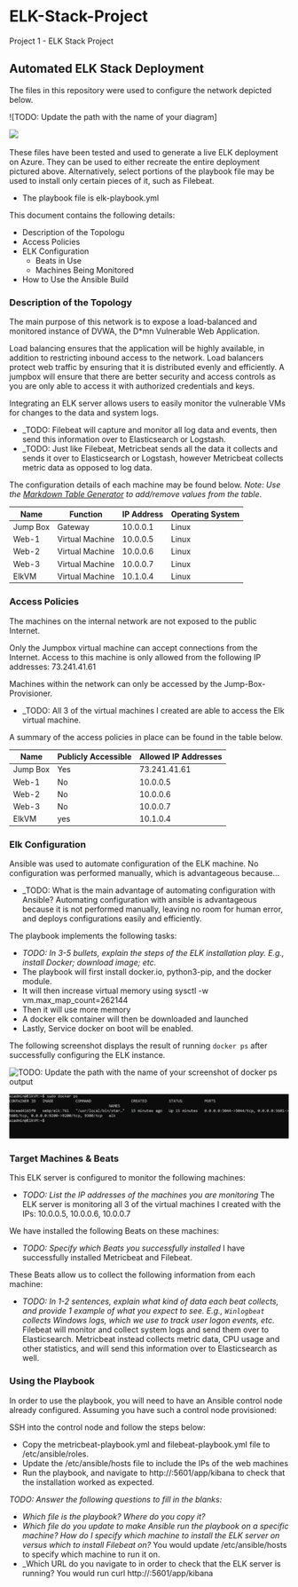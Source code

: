 # ELK-Stack-Project
Project 1 - ELK Stack Project

## Automated ELK Stack Deployment

The files in this repository were used to configure the network depicted below.

![TODO: Update the path with the name of your diagram]




![](Images/Diagram.drawio.png)






These files have been tested and used to generate a live ELK deployment on Azure. They can be used to either recreate the entire deployment pictured above. Alternatively, select portions of the playbook file may be used to install only certain pieces of it, such as Filebeat.

  - The playbook file is elk-playbook.yml

This document contains the following details:
- Description of the Topologu
- Access Policies
- ELK Configuration
  - Beats in Use
  - Machines Being Monitored
- How to Use the Ansible Build


### Description of the Topology

The main purpose of this network is to expose a load-balanced and monitored instance of DVWA, the D*mn Vulnerable Web Application.

Load balancing ensures that the application will be highly available, in addition to restricting inbound access to the network. Load balancers protect web traffic by ensuring that it is distributed evenly and efficiently. A jumpbox will ensure that there are better security and access controls as you are only able to access it with authorized credentials and keys.

Integrating an ELK server allows users to easily monitor the vulnerable VMs for changes to the data and system logs.
- _TODO: Filebeat will capture and monitor all log data and events, then send this information over to Elasticsearch or Logstash.
- _TODO: Just like Filebeat, Metricbeat sends all the data it collects and sends it over to Elasticsearch or Logstash, however Metricbeat collects metric data as opposed to log data.
  
The configuration details of each machine may be found below.
_Note: Use the [Markdown Table Generator](http://www.tablesgenerator.com/markdown_tables) to add/remove values from the table_.

| Name     | Function       | IP Address | Operating System |
|----------|----------------|------------|------------------|
| Jump Box | Gateway        | 10.0.0.1   | Linux            |
| Web-1    | Virtual Machine| 10.0.0.5   | Linux            |
| Web-2    | Virtual Machine| 10.0.0.6   | Linux            |
| Web-3    | Virtual Machine| 10.0.0.7   | Linux            |
| ElkVM    | Virtual Machine| 10.1.0.4   | Linux            | 

### Access Policies

The machines on the internal network are not exposed to the public Internet. 

Only the Jumpbox virtual machine can accept connections from the Internet. Access to this machine is only allowed from the following IP addresses: 73.241.41.61


Machines within the network can only be accessed by the Jump-Box-Provisioner.
- _TODO: All 3 of the virtual machines I created are able to access the Elk virtual machine. 

A summary of the access policies in place can be found in the table below.

| Name     | Publicly Accessible | Allowed IP Addresses |
|----------|---------------------|----------------------|
| Jump Box | Yes                 | 73.241.41.61         |
| Web-1    | No                  | 10.0.0.5             |
| Web-2    | No                  | 10.0.0.6             |
| Web-3    | No                  | 10.0.0.7             |
| ElkVM    | yes                 | 10.1.0.4             |
### Elk Configuration

Ansible was used to automate configuration of the ELK machine. No configuration was performed manually, which is advantageous because...
- _TODO: What is the main advantage of automating configuration with Ansible? Automating configuration with ansible is advantageous because it is not performed manually, leaving no room for human error, and deploys configurations easily and efficiently.

The playbook implements the following tasks:
- _TODO: In 3-5 bullets, explain the steps of the ELK installation play. E.g., install Docker; download image; etc._
- The playbook will first install docker.io, python3-pip, and the docker module.
- It will then increase virtual memory using sysctl -w vm.max_map_count=262144
- Then it will use more memory
- A docker elk container will then be downloaded and launched
- Lastly, Service docker on boot will be enabled.

The following screenshot displays the result of running `docker ps` after successfully configuring the ELK instance.

![TODO: Update the path with the name of your screenshot of docker ps output](Images/docker_ps_output.png)



![](Images/sudo-docker-ps.png)





### Target Machines & Beats
This ELK server is configured to monitor the following machines:
- _TODO: List the IP addresses of the machines you are monitoring_ The ELK server is monitoring all 3 of the virtual machines I created with the IPs: 10.0.0.5, 10.0.0.6, 10.0.0.7

We have installed the following Beats on these machines:
- _TODO: Specify which Beats you successfully installed_ I have successfully installed Metricbeat and Filebeat.

These Beats allow us to collect the following information from each machine:
- _TODO: In 1-2 sentences, explain what kind of data each beat collects, and provide 1 example of what you expect to see. E.g., `Winlogbeat` collects Windows logs, which we use to track user logon events, etc._
Filebeat will monitor and collect system logs and send them over to Elasticsearch.
Metricbeat instead collects metric data, CPU usage and other statistics, and will send this information over to Elasticsearch as well. 
### Using the Playbook
In order to use the playbook, you will need to have an Ansible control node already configured. Assuming you have such a control node provisioned: 

SSH into the control node and follow the steps below:
- Copy the metricbeat-playbook.yml and filebeat-playbook.yml file to /etc/ansible/roles.
- Update the /etc/ansible/hosts file to include the IPs of the web machines
- Run the playbook, and navigate to http://<Public IP of elkVM>:5601/app/kibana to check that the installation worked as expected.

_TODO: Answer the following questions to fill in the blanks:_
- _Which file is the playbook? Where do you copy it?_
- _Which file do you update to make Ansible run the playbook on a specific machine? How do I specify which machine to install the ELK server on versus which to install Filebeat on?_ You would update /etc/ansible/hosts to specify which machine to run it on.
- _Which URL do you navigate to in order to check that the ELK server is running? You would run curl http://<Public IP of ElkVm>:5601/app/kibana
